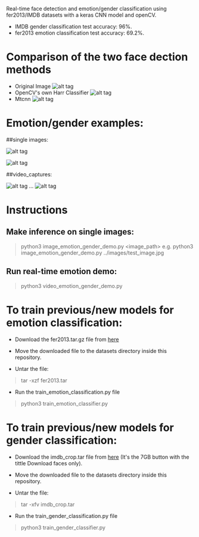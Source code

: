 
Real-time face detection and emotion/gender classification using fer2013/IMDB datasets with a keras CNN model and openCV.
* IMDB gender classification test accuracy: 96%.
* fer2013 emotion classification test accuracy: 69.2%.

# Comparison of the two face dection methods
* Original Image
![alt tag](images/test3.jpg)
* OpenCV's own Harr Classifier
![alt tag](images/test3_HarrClassifier.png)
* Mtcnn
![alt tag](images/test3_Mtcnn.png)


# Emotion/gender examples:

##single images:

![alt tag](images/test_image.jpg)

![alt tag](images/test_image_fer.png)

##video_captures:

![alt tag](images/1.png)
...
![alt tag](images/Multiperson.png)


# Instructions

## Make inference on single images:
> python3 image_emotion_gender_demo.py <image_path>
e.g.
> python3 image_emotion_gender_demo.py ../images/test_image.jpg

## Run real-time emotion demo:
> python3 video_emotion_gender_demo.py


# To train previous/new models for emotion classification:


* Download the fer2013.tar.gz file from [here](https://www.kaggle.com/c/challenges-in-representation-learning-facial-expression-recognition-challenge/data)

* Move the downloaded file to the datasets directory inside this repository.

* Untar the file:
> tar -xzf fer2013.tar

* Run the train_emotion_classification.py file
> python3 train_emotion_classifier.py

# To train previous/new models for gender classification:

* Download the imdb_crop.tar file from [here](https://data.vision.ee.ethz.ch/cvl/rrothe/imdb-wiki/) (It's the 7GB button with the tittle Download faces only).

* Move the downloaded file to the datasets directory inside this repository.

* Untar the file:
> tar -xfv imdb_crop.tar

* Run the train_gender_classification.py file
> python3 train_gender_classifier.py
